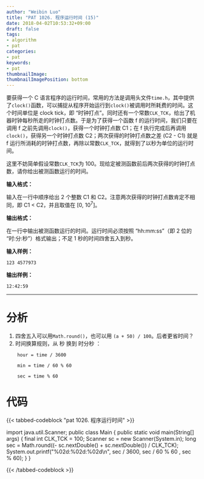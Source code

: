 ```yaml
---
author: "Weibin Luo"
title: "PAT 1026. 程序运行时间 (15)"
date: 2018-04-02T10:53:32+09:00
draft: false
tags:
- algorithm
- pat
categories:
- pat
keywords:
- pat
thumbnailImage:
thumbnailImagePosition: bottom
---
```


要获得一个 C 语言程序的运行时间，常用的方法是调用头文件`time.h`，其中提供了`clock()`函数，可以捕捉从程序开始运行到`clock()`被调用时所耗费的时间。这个时间单位是 clock tick，即 “时钟打点”。同时还有一个常数`CLK_TCK`，给出了机器时钟每秒所走的时钟打点数。于是为了获得一个函数 f 的运行时间，我们只要在调用 f 之前先调用`clock()`，获得一个时钟打点数 C1；在 f 执行完成后再调用`clock()`，获得另一个时钟打点数 C2；两次获得的时钟打点数之差 (C2 - C1) 就是 f 运行所消耗的时钟打点数，再除以常数`CLK_TCK`，就得到了以秒为单位的运行时间。

这里不妨简单假设常数`CLK_TCK`为 100。现给定被测函数前后两次获得的时钟打点数，请你给出被测函数运行的时间。
<!--more-->

**输入格式：**

输入在一行中顺序给出 2 个整数 C1 和 C2。注意两次获得的时钟打点数肯定不相同，即 C1 < C2，并且取值在 [0, 10<sup>7</sup>]。

**输出格式：**

在一行中输出被测函数运行的时间。运行时间必须按照 “hh:mm:ss”（即 2 位的 “时:分:秒”）格式输出；不足 1 秒的时间四舍五入到秒。

**输入样例：**
```
123 4577973
```
**输出样例：**
```
12:42:59
```

---

# 分析

1. 四舍五入可以用`Math.round()`，也可以用 `(a + 50) / 100`。后者更省时间？
2. 时间换算规则，从 秒 换到 时分秒 ：
```
    hour = time / 3600

    min = time / 60 % 60

    sec = time % 60
```

# 代码

{{< tabbed-codeblock "pat 1026. 程序运行时间" >}}
<!-- tab java -->
import java.util.Scanner;
public class Main {
    public static void main(String[] args) {
        final int CLK_TCK = 100;
        Scanner sc = new Scanner(System.in);
        long sec = Math.round((- sc.nextDouble() + sc.nextDouble()) / CLK_TCK);
        System.out.printf("%02d:%02d:%02d\n", sec / 3600, sec / 60 % 60 , sec % 60);
    }
}
<!-- endtab -->
{{< /tabbed-codeblock >}}
